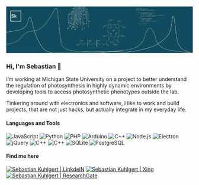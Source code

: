![header](header.png)

### Hi, I'm Sebastian 👋

I’m working at Michigan State University on a project to better understand the regulation of photosynthesis in highly dynamic environments by developing tools to access photosynthetic phenotypes outside the lab.

Tinkering around with electronics and software, I like to work and build projects, that are not just hacks, but actually integrate in my everyday life.

#### Languages and Tools

<img alt="JavaScript" height="32" width="32" src="https://cdn.jsdelivr.net/npm/simple-icons@v5/icons/javascript.svg" /> <img alt="Python" height="32" width="32" src="https://cdn.jsdelivr.net/npm/simple-icons@v5/icons/python.svg" /> <img alt="PHP" height="32" width="32" src="https://cdn.jsdelivr.net/npm/simple-icons@v5/icons/php.svg" /> <img alt="Arduino" height="32" width="32" src="https://cdn.jsdelivr.net/npm/simple-icons@v5/icons/arduino.svg" /> <img alt="C++" height="32" width="32" src="https://cdn.jsdelivr.net/npm/simple-icons@v5/icons/cplusplus.svg" /> <img alt="Node.js" height="32" width="32" src="https://cdn.jsdelivr.net/npm/simple-icons@v5/icons/nodedotjs.svg" /> <img alt="Electron" height="32" width="32" src="https://cdn.jsdelivr.net/npm/simple-icons@v5/icons/electron.svg" /> <img alt="jQuery" height="32" width="32" src="https://cdn.jsdelivr.net/npm/simple-icons@v5/icons/jquery.svg" /> <img alt="C++" height="32" width="32" src="https://cdn.jsdelivr.net/npm/simple-icons@v5/icons/rstudio.svg" /> <img alt="C++" height="32" width="32" src="https://cdn.jsdelivr.net/npm/simple-icons@v5/icons/jupyter.svg" /> <img alt="SQLite" height="32" width="32" src="https://cdn.jsdelivr.net/npm/simple-icons@v5/icons/sqlite.svg" /> <img alt="PostgreSQL" height="32" width="32" src="https://cdn.jsdelivr.net/npm/simple-icons@v5/icons/postgresql.svg" />

#### Find me here

<a href="https://www.linkedin.com/in/sebastian-kuhlgert-24a82387" target="_blank"><img alt="Sebastian Kuhlgert | LinkdeIN" src="https://img.shields.io/badge/LinkedIn-%230077b5.svg?&style=for-the-badge&logo=linkedin&logoColor=white&?logoWidth=40" /></a> 
<a href="https://www.xing.com/profile/Sebastian_Kuhlgert"><img alt="Sebastian Kuhlgert | Xing" src="https://img.shields.io/badge/Xing-%23026466.svg?&style=for-the-badge&logo=xing&logoColor=white&?logoWidth=40" /></a>
<a href="https://www.researchgate.net/profile/Sebastian_Kuhlgert"><img alt="Sebastian Kuhlgert | ResearchGate" src="https://img.shields.io/badge/ResearchGate-%2300ccbb.svg?&style=for-the-badge&logo=researchgate&logoColor=white&?logoWidth=40" /></a>
